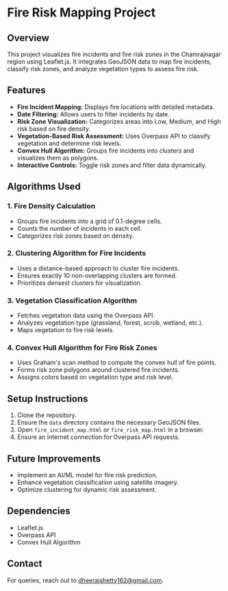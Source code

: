 # Fire Risk Mapping Project

## Overview
This project visualizes fire incidents and fire risk zones in the Chamrajnagar region using Leaflet.js. It integrates GeoJSON data to map fire incidents, classify risk zones, and analyze vegetation types to assess fire risk.

## Features
- **Fire Incident Mapping:** Displays fire locations with detailed metadata.
- **Date Filtering:** Allows users to filter incidents by date.
- **Risk Zone Visualization:** Categorizes areas into Low, Medium, and High risk based on fire density.
- **Vegetation-Based Risk Assessment:** Uses Overpass API to classify vegetation and determine risk levels.
- **Convex Hull Algorithm:** Groups fire incidents into clusters and visualizes them as polygons.
- **Interactive Controls:** Toggle risk zones and filter data dynamically.

## Algorithms Used
### 1. **Fire Density Calculation**
   - Groups fire incidents into a grid of 0.1-degree cells.
   - Counts the number of incidents in each cell.
   - Categorizes risk zones based on density.

### 2. **Clustering Algorithm for Fire Incidents**
   - Uses a distance-based approach to cluster fire incidents.
   - Ensures exactly 10 non-overlapping clusters are formed.
   - Prioritizes densest clusters for visualization.

### 3. **Vegetation Classification Algorithm**
   - Fetches vegetation data using the Overpass API.
   - Analyzes vegetation type (grassland, forest, scrub, wetland, etc.).
   - Maps vegetation to fire risk levels.

### 4. **Convex Hull Algorithm for Fire Risk Zones**
   - Uses Graham's scan method to compute the convex hull of fire points.
   - Forms risk zone polygons around clustered fire incidents.
   - Assigns colors based on vegetation type and risk level.

## Setup Instructions
1. Clone the repository.
2. Ensure the `data` directory contains the necessary GeoJSON files.
3. Open `fire_incident_map.html` or `fire_risk_map.html` in a browser.
4. Ensure an internet connection for Overpass API requests.

## Future Improvements
- Implement an AI/ML model for fire risk prediction.
- Enhance vegetation classification using satellite imagery.
- Optimize clustering for dynamic risk assessment.

## Dependencies
- Leaflet.js
- Overpass API
- Convex Hull Algorithm

## Contact
For queries, reach out to dheerajshetty162@gmail.com.

